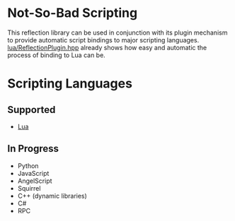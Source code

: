 # Not-So-Bad Scripting



This reflection library can be used in conjunction with its plugin mechanism to provide automatic script bindings to major scripting languages. [lua/ReflectionPlugin.hpp](lua/ReflectionPlugin.hpp) already shows how easy and automatic the process of binding to Lua can be.



# Scripting Languages



## Supported



- [Lua](lua)



## In Progress



- Python
- JavaScript
- AngelScript
- Squirrel
- C++ (dynamic libraries)
- C#
- RPC
